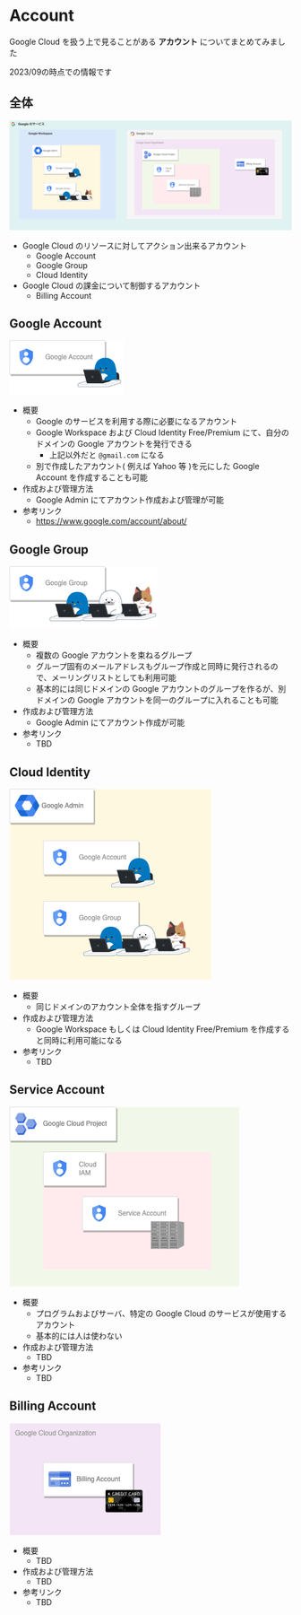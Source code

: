 # Account

Google Cloud を扱う上で見ることがある **アカウント** についてまとめてみました

2023/09の時点での情報です

## 全体

![](./_img/01-all.png)

+ Google Cloud のリソースに対してアクション出来るアカウント
  + Google Account
  + Google Group
  + Cloud Identity
+ Google Cloud の課金について制御するアカウント
  + Billing Account

## Google Account

![](./_img/02-google-account.png)

- 概要
  - Google のサービスを利用する際に必要になるアカウント
  - Google Workspace および Cloud Identity Free/Premium にて、自分のドメインの Google アカウントを発行できる
    - 上記以外だと `@gmail.com` になる
  - 別で作成したアカウント( 例えば Yahoo 等 )を元にした Google Account を作成することも可能
- 作成および管理方法
  - Google Admin にてアカウント作成および管理が可能
- 参考リンク
  - https://www.google.com/account/about/

## Google Group

![](./_img/03-google-group.png)

- 概要
  - 複数の Google アカウントを束ねるグループ
  - グループ固有のメールアドレスもグループ作成と同時に発行されるので、メーリングリストとしても利用可能
  - 基本的には同じドメインの Google アカウントのグループを作るが、別ドメインの Google アカウントを同一のグループに入れることも可能
- 作成および管理方法
  - Google Admin にてアカウント作成が可能
- 参考リンク
  - TBD

## Cloud Identity

![](./_img/04-cloud-identity.png)

- 概要
  - 同じドメインのアカウント全体を指すグループ
- 作成および管理方法
  - Google Workspace もしくは Cloud Identity Free/Premium を作成すると同時に利用可能になる
- 参考リンク
  - TBD

## Service Account

![](./_img/05-service-account.png)

- 概要
  - プログラムおよびサーバ、特定の Google Cloud のサービスが使用するアカウント
  - 基本的には人は使わない
- 作成および管理方法
  - TBD
- 参考リンク
  - TBD

## Billing Account

![](./_img/06-billing-account.png)

- 概要
  - TBD
- 作成および管理方法
  - TBD
- 参考リンク
  - TBD


